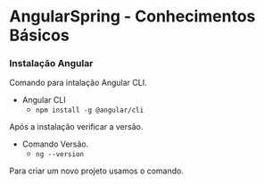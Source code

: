 # AngularSpring - Conhecimentos Básicos


### Instalação Angular


Comando para intalação Angular CLI.

* Angular CLI
  * `npm install -g @angular/cli`


Após a instalação verificar a versão.

* Comando Versão.
  * `ng --version`


Para criar um novo projeto usamos o comando.
